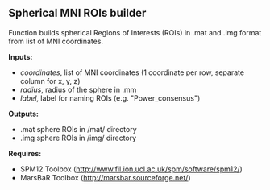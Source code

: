 Spherical MNI ROIs builder
-----------------------------------

Function builds spherical Regions of Interests (ROIs) in .mat and .img format from list of MNI coordinates.

**Inputs:**   

- *coordinates*, list of MNI coordinates (1 coordinate per row, separate column for x, y, z)                
- *radius*, radius of the sphere in .mm
- *label*, label for naming ROIs (e.g. "Power_consensus")
               
**Outputs:**  
- .mat sphere ROIs in /mat/ directory
- .img sphere ROIs in /img/ directory

**Requires:** 
- SPM12 Toolbox (http://www.fil.ion.ucl.ac.uk/spm/software/spm12/) 
- MarsBaR Toolbox (http://marsbar.sourceforge.net/) 
